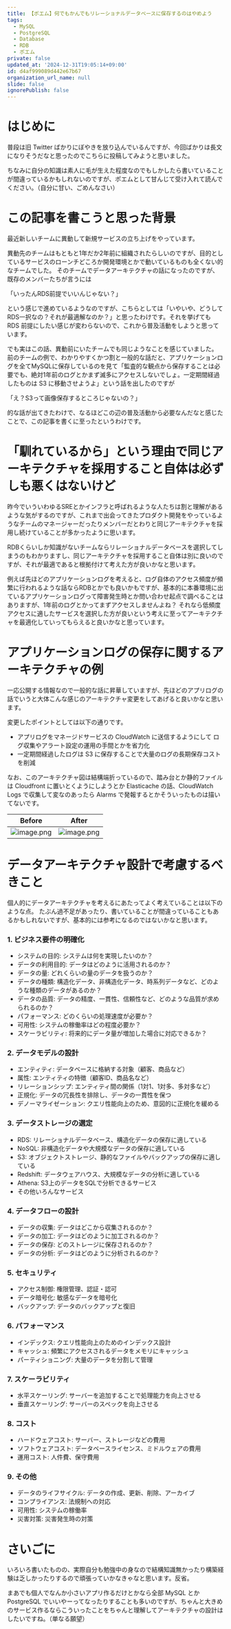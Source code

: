 ```yaml
---
title: 【ポエム】何でもかんでもリレーショナルデータベースに保存するのはやめよう
tags:
  - MySQL
  - PostgreSQL
  - Database
  - RDB
  - ポエム
private: false
updated_at: '2024-12-31T19:05:14+09:00'
id: d4af999089d442e67b67
organization_url_name: null
slide: false
ignorePublish: false
---
```

# はじめに

普段は旧 Twitter ばかりにぼやきを放り込んでいるんですが、今回ばかりは長文になりそうだなと思ったのでこちらに投稿してみようと思いました。

ちなみに自分の知識は素人に毛が生えた程度なのでもしかしたら書いていることが間違っているかもしれないのですが、ポエムとして甘んじて受け入れて読んでください。（自分に甘い、ごめんなさい）


# この記事を書こうと思った背景

最近新しいチームに異動して新規サービスの立ち上げをやっています。

異動先のチームはもともと1年だか2年前に組織されたらしいのですが、目的としているサービスのローンチどころか開発環境とかで動いているものも全くない的なチームでした。
そのチームでデータアーキテクチャの話になったのですが、既存のメンバーたちが言うには

「いったんRDS前提でいいんじゃない？」

という感じで進めているようなのですが、こちらとしては「いやいや、どうしてRDS一択なの？それが最適解なのか？」と思ったわけです。それを挙げても RDS 前提にしたい感じが変わらないので、これから普及活動をしようと思っています。

でも実はこの話、異動前にいたチームでも同じようなことを感じていました。
前のチームの例で、わかりやすくかつ割と一般的な話だと、アプリケーションログを全てMySQLに保存しているのを見て「監査的な観点から保存することは必要でも、絶対1年前のログとかまず滅多にアクセスしないでしょ。一定期間経過したものは S3 に移動させようよ」という話を出したのですが

「え？S3って画像保存するところじゃないの？」

的な話が出てきたわけで、なるほどこの辺の普及活動から必要なんだなと感じたことで、この記事を書くに至ったというわけです。


# 「馴れているから」という理由で同じアーキテクチャを採用すること自体は必ずしも悪くはないけど

昨今でいういわゆるSREとかインフラと呼ばれるような人たちは割と理解があるような気がするのですが、これまで出会ってきたプロダクト開発をやっているようなチームのマネージャーだったりメンバーだとわりと同じアーキテクチャを採用し続けていることが多かったように思います。

RDBくらいしか知識がないチームならリレーショナルデータベースを選択してしまうのもわかりますし、同じアーキテクチャを採用すること自体は別に良いのですが、それが最適であると根拠付けて考えた方が良いかなと思います。

例えば先ほどのアプリケーションログを考えると、ログ自体のアクセス頻度が頻繁に行われるような話ならRDBとかでも良いかもですが、基本的に本番環境に出ているアプリケーションログって障害発生時とか問い合わせ起点で調べることはありますが、1年前のログとかってまずアクセスしませんよね？
それなら低頻度アクセスに適したサービスを選択した方が良いという考えに至ってアーキテクチャを最適化していってもらえると良いかなと思っています。


# アプリケーションログの保存に関するアーキテクチャの例

一応公開する情報なので一般的な話に昇華していますが、先ほどのアプリログの話でいうと大体こんな感じのアーキテクチャ変更をしてあげると良いかなと思います。

変更したポイントとしては以下の通りです。

- アプリログをマネージドサービスの CloudWatch に送信するようにして ログ収集やアラート設定の運用の手間とかを省力化
- 一定期間経過したログは S3 に保存することで大量のログの長期保存コストを削減

なお、このアーキテクチャ図は結構端折っているので、踏み台とか静的ファイルは Cloudfront に置いとくようにしようとか Elasticache の話、CloudWatch Logs で収集して変なのあったら Alarms で発報するとかそういったものは描いてないです。

Before | After
--- | ---
![image.png](https://qiita-image-store.s3.ap-northeast-1.amazonaws.com/0/2819748/bd389896-52e6-7819-2cc6-fd889f62ae38.png) | ![image.png](https://qiita-image-store.s3.ap-northeast-1.amazonaws.com/0/2819748/3fd1ba00-ec7f-c1be-3d5d-251a11afd104.png)


# データアーキテクチャ設計で考慮するべきこと

個人的にデータアーキテクチャを考えるにあたってよく考えていることは以下のような点。
たぶん過不足があったり、書いていることが間違っていることもあるかもしれないですが、基本的には参考になるのではないかなと思います。

### 1. ビジネス要件の明確化

- システムの目的: システムは何を実現したいのか？
- データの利用目的: データはどのように活用されるのか？
- データの量: どれくらいの量のデータを扱うのか？
- データの種類: 構造化データ、非構造化データ、時系列データなど、どのような種類のデータがあるのか？
- データの品質: データの精度、一貫性、信頼性など、どのような品質が求められるのか？
- パフォーマンス: どのくらいの処理速度が必要か？
- 可用性: システムの稼働率はどの程度必要か？
- スケーラビリティ: 将来的にデータ量が増加した場合に対応できるか？

### 2. データモデルの設計

- エンティティ: データベースに格納する対象（顧客、商品など）
- 属性: エンティティの特徴（顧客ID、商品名など）
- リレーションシップ: エンティティ間の関係（1対1、1対多、多対多など）
- 正規化: データの冗長性を排除し、データの一貫性を保つ
- デノーマライゼーション: クエリ性能向上のため、意図的に正規化を緩める

### 3. データストレージの選定

- RDS: リレーショナルデータベース、構造化データの保存に適している
- NoSQL: 非構造化データや大規模なデータの保存に適している
- S3: オブジェクトストレージ、静的なファイルやバックアップの保存に適している
- Redshift: データウェアハウス、大規模なデータの分析に適している
- Athena: S3上のデータをSQLで分析できるサービス
- その他いろんなサービス

### 4. データフローの設計
- データの収集: データはどこから収集されるのか？
- データの加工: データはどのように加工されるのか？
- データの保存: どのストレージに保存されるのか？
- データの分析: データはどのように分析されるのか？

### 5. セキュリティ
- アクセス制御: 権限管理、認証・認可
- データ暗号化: 敏感なデータを暗号化
- バックアップ: データのバックアップと復旧

### 6. パフォーマンス
- インデックス: クエリ性能向上のためのインデックス設計
- キャッシュ: 頻繁にアクセスされるデータをメモリにキャッシュ
- パーティショニング: 大量のデータを分割して管理

### 7. スケーラビリティ
- 水平スケーリング: サーバーを追加することで処理能力を向上させる
- 垂直スケーリング: サーバーのスペックを向上させる

### 8. コスト
- ハードウェアコスト: サーバー、ストレージなどの費用
- ソフトウェアコスト: データベースライセンス、ミドルウェアの費用
- 運用コスト: 人件費、保守費用

### 9. その他
- データのライフサイクル: データの作成、更新、削除、アーカイブ
- コンプライアンス: 法規制への対応
- 可用性: システムの稼働率
- 災害対策: 災害発生時の対策


# さいごに

いろいろ書いたものの、実際自分も勉強中の身なので結構知識無かったり構築経験は乏しかったりするので頑張っていかなきゃなと思います。反省。

まあでも個人でなんか小さいアプリ作るだけとかなら全部 MySQL とか PostgreSQL でいいやーってなったりすることも多いのですが、ちゃんと大きめのサービス作るならこういったことをちゃんと理解してアーキテクチャの設計はしたいですね。（単なる願望）
